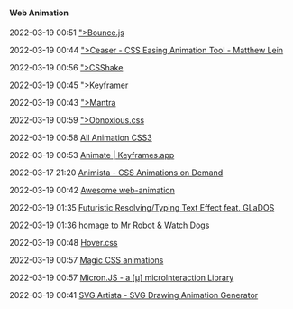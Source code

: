 ####  Web Animation

2022-03-19 00:51 [&quot;&gt;Bounce.js](http://ww7.bouncejs.com/)

2022-03-19 00:44 [&quot;&gt;Ceaser - CSS Easing Animation Tool - Matthew Lein](https://matthewlein.com/tools/ceaser)

2022-03-19 00:56 [&quot;&gt;CSShake](https://elrumordelaluz.github.io/csshake/)

2022-03-19 00:45 [&quot;&gt;Keyframer](http://alexberg.in/keyframer/)

2022-03-19 00:43 [&quot;&gt;Mantra](https://jeremyckahn.github.io/mantra/)

2022-03-19 00:59 [&quot;&gt;Obnoxious.css](https://tholman.com/obnoxious/)

2022-03-19 00:58 [All Animation CSS3](https://all-animation.github.io/)

2022-03-19 00:53 [Animate | Keyframes.app](https://keyframes.app/animate/)

2022-03-17 21:20 [Animista - CSS Animations on Demand](https://animista.net/)

2022-03-19 00:42 [Awesome web-animation](https://awesome-web-animation.netlify.app/)

2022-03-19 01:35 [Futuristic Resolving/Typing Text Effect feat. GLaDOS](https://codepen.io/qkevinto/pen/WQVNWO)

2022-03-19 01:36 [homage to Mr Robot &amp; Watch Dogs](https://codepen.io/cssgrid/pen/dppoNd)

2022-03-19 00:48 [Hover.css](https://ianlunn.github.io/Hover/)

2022-03-19 00:57 [Magic CSS animations](https://www.minimamente.com/project/magic/)

2022-03-19 00:57 [Micron.JS - a [μ] microInteraction Library](https://webkul.github.io/micron/)

2022-03-19 00:41 [SVG Artista - SVG Drawing Animation Generator](https://svgartista.net/)



